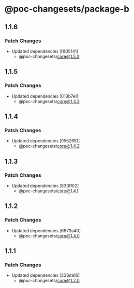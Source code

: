 # @poc-changesets/package-b

## 1.1.6

### Patch Changes

- Updated dependencies [f605141]
  - @poc-changesets/core@1.5.0

## 1.1.5

### Patch Changes

- Updated dependencies [013b7e1]
  - @poc-changesets/core@1.4.3

## 1.1.4

### Patch Changes

- Updated dependencies [9552651]
  - @poc-changesets/core@1.4.2

## 1.1.3

### Patch Changes

- Updated dependencies [833ff02]
  - @poc-changesets/core@1.4.1

## 1.1.2

### Patch Changes

- Updated dependencies [6873a40]
  - @poc-changesets/core@1.4.0

## 1.1.1

### Patch Changes

- Updated dependencies [228da16]
  - @poc-changesets/core@1.2.0
